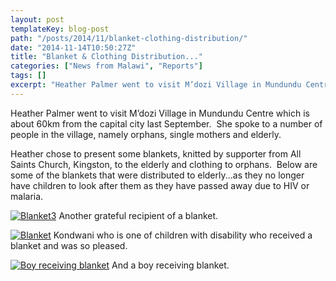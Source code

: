 ```yaml
---
layout: post
templateKey: blog-post
path: "/posts/2014/11/blanket-clothing-distribution/"
date: "2014-11-14T10:50:27Z"
title: "Blanket & Clothing Distribution..."
categories: ["News from Malawi", "Reports"]
tags: []
excerpt: "Heather Palmer went to visit M’dozi Village in Mundundu Centre which is about 60km from the capital..."
---
```


Heather Palmer went to visit M’dozi Village in Mundundu Centre which is about 60km from the capital city last September.  She spoke to a number of people in the village, namely orphans, single mothers and elderly.

Heather chose to present some blankets, knitted by supporter from All Saints Church, Kingston, to the elderly and clothing to orphans.  Below are some of the blankets that were distributed to elderly...as they no longer have children to look after them as they have passed away due to HIV or malaria.

[![Blanket3](https://www.africanvision.org.uk/africa-vision-news/wp-content/uploads/2014/11/Blanket31-225x300.jpg)](https://www.africanvision.org.uk/africa-vision-news/wp-content/uploads/2014/11/Blanket31.jpg) Another grateful recipient of a blanket.

[![Blanket](https://www.africanvision.org.uk/africa-vision-news/wp-content/uploads/2014/11/Blanket1-225x300.jpg)](https://www.africanvision.org.uk/africa-vision-news/wp-content/uploads/2014/11/Blanket1.jpg) Kondwani who is one of children with disability who received a blanket and was so pleased.

[![Boy receiving blanket](https://www.africanvision.org.uk/africa-vision-news/wp-content/uploads/2014/10/Malawi-2014-178-198x300.jpg)](https://www.africanvision.org.uk/africa-vision-news/wp-content/uploads/2014/10/Malawi-2014-178.jpg) And a boy receiving blanket.